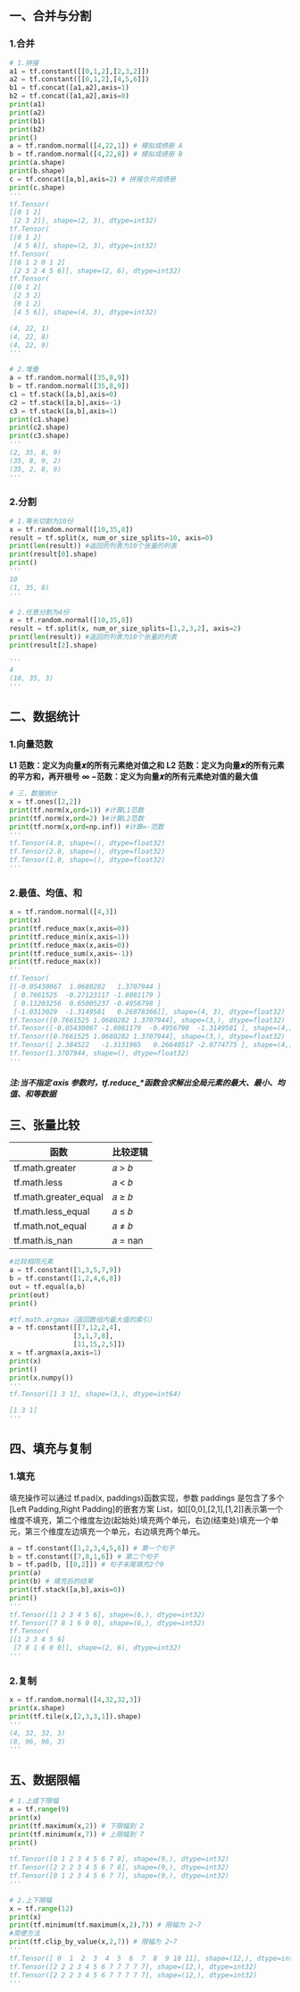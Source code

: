 ## 一、合并与分割

### 1.合并

```python
# 1.拼接
a1 = tf.constant([[0,1,2],[2,3,2]])
a2 = tf.constant([[0,1,2],[4,5,6]])
b1 = tf.concat([a1,a2],axis=1)
b2 = tf.concat([a1,a2],axis=0)
print(a1)
print(a2)
print(b1)
print(b2)
print()
a = tf.random.normal([4,22,1]) # 模拟成绩册 A
b = tf.random.normal([4,22,8]) # 模拟成绩册 B
print(a.shape)
print(b.shape)
c = tf.concat([a,b],axis=2) # 拼接合并成绩册
print(c.shape)
'''
tf.Tensor(
[[0 1 2]
 [2 3 2]], shape=(2, 3), dtype=int32)
tf.Tensor(
[[0 1 2]
 [4 5 6]], shape=(2, 3), dtype=int32)
tf.Tensor(
[[0 1 2 0 1 2]
 [2 3 2 4 5 6]], shape=(2, 6), dtype=int32)
tf.Tensor(
[[0 1 2]
 [2 3 2]
 [0 1 2]
 [4 5 6]], shape=(4, 3), dtype=int32)

(4, 22, 1)
(4, 22, 8)
(4, 22, 9)
'''

# 2.堆叠
a = tf.random.normal([35,8,9])
b = tf.random.normal([35,8,9])
c1 = tf.stack([a,b],axis=0)
c2 = tf.stack([a,b],axis=-1)
c3 = tf.stack([a,b],axis=1)
print(c1.shape)
print(c2.shape)
print(c3.shape)
'''
(2, 35, 8, 9)
(35, 8, 9, 2)
(35, 2, 8, 9)
'''
```

### 2.分割

```python
# 1.等长切割为10份
x = tf.random.normal([10,35,8])
result = tf.split(x, num_or_size_splits=10, axis=0)
print(len(result)) #返回的列表为10个张量的列表
print(result[0].shape)
print()
'''
10
(1, 35, 8)
'''

# 2.任意分割为4份
x = tf.random.normal([10,35,8])
result = tf.split(x, num_or_size_splits=[1,2,3,2], axis=2)
print(len(result)) #返回的列表为10个张量的列表
print(result[2].shape)

'''
4
(10, 35, 3)
'''
```

## 二、数据统计

### 1.向量范数

**L1 范数：**定义为向量𝒙的所有元素**绝对值之和**
**L2 范数：**定义为向量𝒙的所有元素的**平方和，再开根号**
**∞ −范数：**定义为向量𝒙的所有元素**绝对值的最大值**

```python
# 三、数据统计
x = tf.ones([2,2])
print(tf.norm(x,ord=1)) #计算L1范数
print(tf.norm(x,ord=2) )#计算L2范数
print(tf.norm(x,ord=np.inf)) #计算∞-范数
'''
tf.Tensor(4.0, shape=(), dtype=float32)
tf.Tensor(2.0, shape=(), dtype=float32)
tf.Tensor(1.0, shape=(), dtype=float32)
'''
```

### 2.最值、均值、和

```python
x = tf.random.normal([4,3])
print(x)
print(tf.reduce_max(x,axis=0))
print(tf.reduce_min(x,axis=1))
print(tf.reduce_max(x,axis=0))
print(tf.reduce_sum(x,axis=-1))
print(tf.reduce_max(x))
'''
tf.Tensor(
[[-0.05430067  1.0680282   1.3707944 ]
 [ 0.7661525  -0.27123117 -1.8081179 ]
 [ 0.11203256  0.65005237 -0.4956798 ]
 [-1.0313029  -1.3149581   0.26878366]], shape=(4, 3), dtype=float32)
tf.Tensor([0.7661525 1.0680282 1.3707944], shape=(3,), dtype=float32)
tf.Tensor([-0.05430067 -1.8081179  -0.4956798  -1.3149581 ], shape=(4,), dtype=float32)
tf.Tensor([0.7661525 1.0680282 1.3707944], shape=(3,), dtype=float32)
tf.Tensor([ 2.384522   -1.3131965   0.26640517 -2.0774775 ], shape=(4,), dtype=float32)
tf.Tensor(1.3707944, shape=(), dtype=float32)
'''
```

##### 注:当不指定 axis 参数时，tf.reduce_*函数会求解出全局元素的最大、最小、均值、和等数据

## 三、张量比较

| 函数                  | 比较逻辑 |
| --------------------- | -------- |
| tf.math.greater       | 𝑎 > 𝑏    |
| tf.math.less          | 𝑎 < 𝑏    |
| tf.math.greater_equal | 𝑎 ≥ 𝑏    |
| tf.math.less_equal    | 𝑎 ≤ 𝑏    |
| tf.math.not_equal     | 𝑎 ≠ 𝑏    |
| tf.math.is_nan        | 𝑎 = nan  |

```python
#比较相同元素
a = tf.constant([1,3,5,7,9])
b = tf.constant([1,2,4,6,8])
out = tf.equal(a,b)
print(out)
print()

#tf.math.argmax（返回数组内最大值的索引）
a = tf.constant([[7,12,2,4],
                [3,1,7,8],
                [11,15,2,5]])
x = tf.argmax(a,axis=1)
print(x)
print()
print(x.numpy())
'''
tf.Tensor([1 3 1], shape=(3,), dtype=int64)

[1 3 1]
'''
```

## 四、填充与复制

### 1.填充

填充操作可以通过 tf.pad(x, paddings)函数实现，参数 paddings 是包含了多个[Left Padding,Right Padding]的嵌套方案 List，如[[0,0],[2,1],[1,2]]表示第一个维度不填充，第二个维度左边(起始处)填充两个单元，右边(结束处)填充一个单元，第三个维度左边填充一个单元，右边填充两个单元。

```python
a = tf.constant([1,2,3,4,5,6]) # 第一个句子
b = tf.constant([7,8,1,6]) # 第二个句子
b = tf.pad(b, [[0,2]]) # 句子末尾填充2个0
print(a)
print(b) # 填充后的结果
print(tf.stack([a,b],axis=0))
print()
'''
tf.Tensor([1 2 3 4 5 6], shape=(6,), dtype=int32)
tf.Tensor([7 8 1 6 0 0], shape=(6,), dtype=int32)
tf.Tensor(
[[1 2 3 4 5 6]
 [7 8 1 6 0 0]], shape=(2, 6), dtype=int32)
'''
```

### 2.复制

```python
x = tf.random.normal([4,32,32,3])
print(x.shape)
print(tf.tile(x,[2,3,3,1]).shape)
'''
(4, 32, 32, 3)
(8, 96, 96, 3)
'''
```

## 五、数据限幅

```python
# 1.上或下限幅
x = tf.range(9)
print(x)
print(tf.maximum(x,2)) # 下限幅到 2
print(tf.minimum(x,7)) # 上限幅到 7
print()
'''
tf.Tensor([0 1 2 3 4 5 6 7 8], shape=(9,), dtype=int32)
tf.Tensor([2 2 2 3 4 5 6 7 8], shape=(9,), dtype=int32)
tf.Tensor([0 1 2 3 4 5 6 7 7], shape=(9,), dtype=int32)
'''

# 2.上下限幅
x = tf.range(12)
print(x)
print(tf.minimum(tf.maximum(x,2),7)) # 限幅为 2~7
#简便方法
print(tf.clip_by_value(x,2,7)) # 限幅为 2~7
'''
tf.Tensor([ 0  1  2  3  4  5  6  7  8  9 10 11], shape=(12,), dtype=int32)
tf.Tensor([2 2 2 3 4 5 6 7 7 7 7 7], shape=(12,), dtype=int32)
tf.Tensor([2 2 2 3 4 5 6 7 7 7 7 7], shape=(12,), dtype=int32)
'''
```

